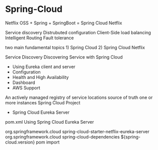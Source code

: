 # Spring-Cloud

Netflix OSS + Spring + SpringBoot = Spring Cloud Netflix

Service discovery
Distrubuted configuration
Client-Side load balancing
Intelligent Routing
Fault tolerance

two main fundamental topics 1) Spring Cloud 2) Spring Cloud Netflix


Service Discovery
Discovering Service with Spring Cloud
- Using Eureka client and server
- Configuration
- Health and High Availability
- Dashboard
- AWS Support

An actively managed registry of service locations
source of truth
one or more instances
Spring Cloud Project
- Spring Cloud Eureka Server

pom.xml
Using Spring Cloud Eureka Server

<dependency>
			<groupId>org.springframework.cloud</groupId>
			<artifactId>spring-cloud-starter-netflix-eureka-server</artifactId>
</dependency>

<dependencyManagement>
		<dependencies>
			<dependency>
				<groupId>org.springframework.cloud</groupId>
				<artifactId>spring-cloud-dependencies</artifactId>
				<version>${spring-cloud.version}</version>
				<type>pom</type>
				<scope>import</scope>
			</dependency>
		</dependencies>
	</dependencyManagement>


